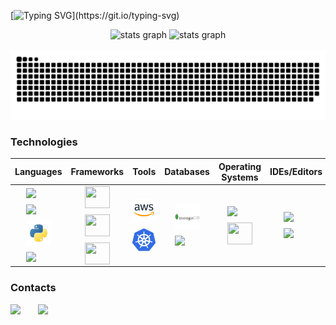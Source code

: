 [![Typing SVG](https://readme-typing-svg.herokuapp.com/?color=ffffff&size=35&center=true&vCenter=true&width=1000&lines=Hi+👋+!+My+name+is+Maria+Elissa;I'm+from+Brazil;)](https://git.io/typing-svg)


<div align="center">
  <img  src="https://github-readme-stats.vercel.app/api?username=elissatavares&show_icons=true&theme=radical&include_all_commits=true&count_private=true" height="157" alt="stats graph"/>
  <img  src="https://github-readme-stats.vercel.app/api/top-langs/?username=elissatavares&layout=compact&langs_count=7&theme=radical" height="157" alt="stats graph"/>
</div>

<div align="center">
<br clear="both">

<img src="https://raw.githubusercontent.com/elissatavares/elissatavares/output/snake.svg" alt="Snake animation" />
</div>


### Technologies




| Languages | Frameworks | Tools | Databases | Operating Systems | IDEs/Editors | Version Control |
|-----------|------------|-------|-----------|-------------------|--------------|----------------|
| <div style="text-align: center;"><div style="display: flex; justify-content: center; align-items: center; flex-wrap: wrap; gap: 10px;"><img src="https://cdn.jsdelivr.net/gh/devicons/devicon/icons/java/java-original.svg" width="40px"><img src="https://cdn.jsdelivr.net/gh/devicons/devicon/icons/kotlin/kotlin-original.svg" width="40px"><img src="https://raw.githubusercontent.com/github/explore/master/topics/python/python.png" width="40px"><img src="https://cdn.jsdelivr.net/gh/devicons/devicon/icons/c/c-original.svg" width="40px"></div></div> | <div style="text-align: center;"><div style="display: flex; justify-content: center; align-items: center; flex-wrap: wrap; gap: 10px;"><img src="https://cdn.simpleicons.org/spring/6DB33F" width="40px" height="35px"><img src="https://cdn.simpleicons.org/selenium/43B02A" width="40px" height="35px"><img src="https://cdn.jsdelivr.net/gh/devicons/devicon@latest/icons/junit/junit-original.svg" width="40px" height="35px"></div></div> | <div style="text-align: center;"><div style="display: flex; justify-content: center; align-items: center; flex-wrap: wrap; gap: 10px;"><img src="https://raw.githubusercontent.com/github/explore/main/topics/aws/aws.png" width="45px"><img src="https://raw.githubusercontent.com/github/explore/main/topics/kubernetes/kubernetes.png" width="40px"></div></div> | <div style="text-align: center;"><div style="display: flex; justify-content: center; align-items: center; flex-wrap: wrap; gap: 10px;"><img src="https://raw.githubusercontent.com/github/explore/master/topics/mongodb/mongodb.png" width="40px"><img src="https://cdn.simpleicons.org/postgresql/4169E1" width="40px"></div></div> | <div style="text-align: center;"><div style="display: flex; justify-content: center; align-items: center; flex-wrap: wrap; gap: 10px;"><img src="https://cdn.jsdelivr.net/gh/devicons/devicon/icons/debian/debian-original.svg" width="40px"><img src="https://cdn.jsdelivr.net/gh/devicons/devicon/icons/windows11/windows11-original.svg" width="40px" height="35px"></div></div> | <div style="text-align: center;"><div style="display: flex; justify-content: center; align-items: center; flex-wrap: wrap; gap: 10px;"><img src="https://cdn.jsdelivr.net/gh/devicons/devicon/icons/intellij/intellij-original.svg" width="40px"><img src="https://img.icons8.com/fluent/48/000000/visual-studio-code-2019.png" width="40px"></div></div> | <div style="text-align: center;"><div style="display: flex; justify-content: center; align-items: center; flex-wrap: wrap; gap: 10px;"><img src="https://cdn.jsdelivr.net/gh/devicons/devicon/icons/git/git-original.svg" width="40px"></div></div> |


<!--[![Ashutosh's github activity graph](https://github-readme-activity-graph.vercel.app/graph?username=ma-elissa&bg_color=141321&color=00ff00&line=00ff00&point=ffffff&area=true&hide_border=true&title_color=ffffff&custom_title_size=22&width=300&height=250)](https://github.com/ashutosh00710/github-readme-activity-graph)-->


 ### Contacts
 
  <div align="left">
  <a href = "mailto:elissasousx@gmail.com"><img src="https://img.shields.io/badge/Gmail-D14836?style=for-the-badge&logo=gmail&logoColor=white" height="33" target="_blank"></a>
  <img width="20" />
  <a href="https://www.linkedin.com/in/elissatavares/" target="_blank"><img src="https://img.shields.io/badge/-LinkedIn-%230077B5?style=for-the-badge&logo=linkedin&logoColor=white" height="33" target="_blank"></a> 
</div>
